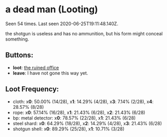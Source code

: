 # a dead man (Looting)

Seen 54 times. Last seen 2020-06-25T19:11:48.140Z.

the shotgun is useless and has no ammunition, but his form might conceal something.

## Buttons:

- **loot**: [the ruined office](the-ruined-office-Nnkh4ub.md)
- **leave**: I have not gone this way yet.

## Loot Frequency:

  - cloth: x**0**: 50.00% (14/28), x**1**: 14.29% (4/28), x**3**: 7.14% (2/28), x**4**: 28.57% (8/28)
  - rope: x**0**: 57.14% (16/28), x**1**: 21.43% (6/28), x**2**: 21.43% (6/28)
  - bp: metal detector: x**0**: 78.57% (22/28), x**1**: 21.43% (6/28)
  - steel shard: x**0**: 64.29% (18/28), x**2**: 14.29% (4/28), x**3**: 21.43% (6/28)
  - shotgun shell: x**0**: 89.29% (25/28), x**1**: 10.71% (3/28)